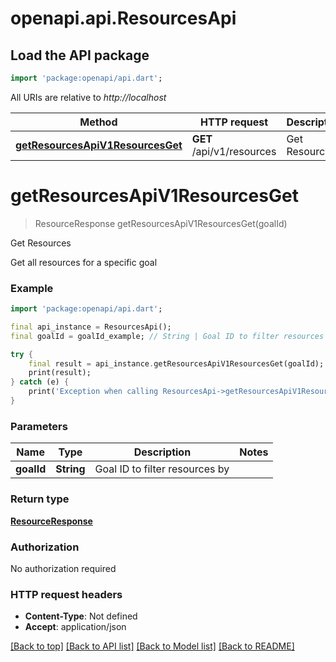 # openapi.api.ResourcesApi

## Load the API package
```dart
import 'package:openapi/api.dart';
```

All URIs are relative to *http://localhost*

Method | HTTP request | Description
------------- | ------------- | -------------
[**getResourcesApiV1ResourcesGet**](ResourcesApi.md#getresourcesapiv1resourcesget) | **GET** /api/v1/resources | Get Resources


# **getResourcesApiV1ResourcesGet**
> ResourceResponse getResourcesApiV1ResourcesGet(goalId)

Get Resources

Get all resources for a specific goal

### Example
```dart
import 'package:openapi/api.dart';

final api_instance = ResourcesApi();
final goalId = goalId_example; // String | Goal ID to filter resources by

try {
    final result = api_instance.getResourcesApiV1ResourcesGet(goalId);
    print(result);
} catch (e) {
    print('Exception when calling ResourcesApi->getResourcesApiV1ResourcesGet: $e\n');
}
```

### Parameters

Name | Type | Description  | Notes
------------- | ------------- | ------------- | -------------
 **goalId** | **String**| Goal ID to filter resources by | 

### Return type

[**ResourceResponse**](ResourceResponse.md)

### Authorization

No authorization required

### HTTP request headers

 - **Content-Type**: Not defined
 - **Accept**: application/json

[[Back to top]](#) [[Back to API list]](../README.md#documentation-for-api-endpoints) [[Back to Model list]](../README.md#documentation-for-models) [[Back to README]](../README.md)

